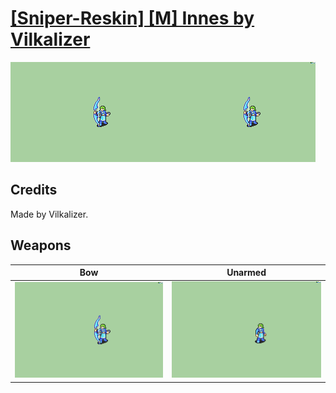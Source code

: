 # [\[Sniper-Reskin\] \[M\] Innes by Vilkalizer](./)

<img src="./5.%20Bow/Bow_000.png" alt="[Sniper-Reskin] [M] Innes by Vilkalizer standing" />

## Credits

Made by Vilkalizer.

## Weapons


|Bow |Unarmed |
|  :---: | :---: |
| <img alt="Bow animation" src="./5.%20Bow/Bow.gif" /> | <img alt="Unarmed animation" src="./8.%20Unarmed/Unarmed.gif" /> |
